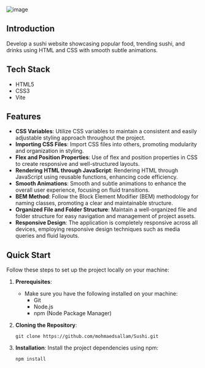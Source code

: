 ![image](https://github.com/mohmaedsallam/Sushi/assets/102430750/fbbf6e33-a0c1-4d23-ab0a-d1ee3ee3e99f)


## Introduction

Develop a sushi website showcasing popular food, trending sushi, and drinks using HTML and CSS with smooth subtle animations.

## Tech Stack

- HTML5
- CSS3
- Vite

## Features

- **CSS Variables**: Utilize CSS variables to maintain a consistent and easily adjustable styling approach throughout the project.
- **Importing CSS Files**: Import CSS files into others, promoting modularity and organization in styling.
- **Flex and Position Properties**: Use of flex and position properties in CSS to create responsive and well-structured layouts.
- **Rendering HTML through JavaScript**: Rendering HTML through JavaScript using reusable functions, enhancing code efficiency.
- **Smooth Animations**: Smooth and subtle animations to enhance the overall user experience, focusing on fluid transitions.
- **BEM Method**: Follow the Block Element Modifier (BEM) methodology for naming classes, promoting a clear and maintainable structure.
- **Organized File and Folder Structure**: Maintain a well-organized file and folder structure for easy navigation and management of project assets.
- **Responsive Design**: The application is completely responsive across all devices, employing responsive design techniques such as media queries and fluid layouts.

## Quick Start

Follow these steps to set up the project locally on your machine:

1. **Prerequisites**:
   - Make sure you have the following installed on your machine:
     - Git
     - Node.js
     - npm (Node Package Manager)

2. **Cloning the Repository**:
   ```
   git clone https://github.com/mohmaedsallam/Sushi.git
   ```

3. **Installation**:
   Install the project dependencies using npm:
   ```
   npm install
   ```

 

 

 

 
